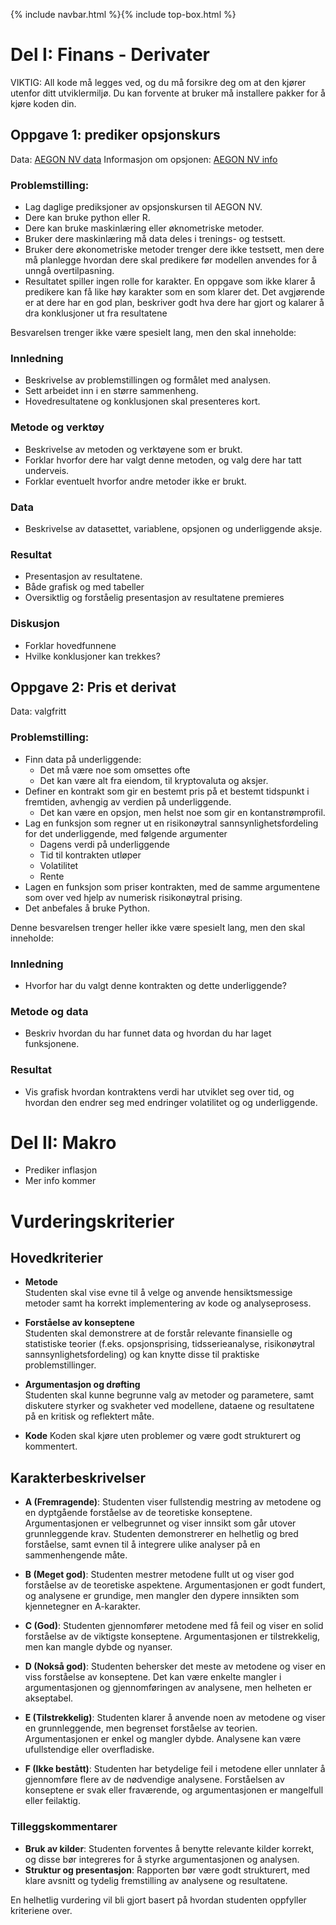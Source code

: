 {% include navbar.html %}{% include top-box.html %}
# Del I: Finans - Derivater

VIKTIG: All kode må legges ved, og du må forsikre deg om at den kjører utenfor ditt utviklermiljø. Du kan forvente at bruker må installere pakker for å kjøre koden din. 

## Oppgave 1: prediker opsjonskurs

Data: [AEGON NV data](derivative.csv)
Informasjon om opsjonen: [AEGON NV info](info_option.html)


### Problemstilling:
  * Lag daglige prediksjoner av opsjonskursen til AEGON NV.
  * Dere kan bruke python eller R.
  * Dere kan bruke maskinlæring eller øknometriske metoder.
  * Bruker dere maskinlæring må data deles i trenings- og testsett.
  * Bruker dere økonometriske metoder trenger dere ikke testsett, men dere må planlegge hvordan dere skal predikere før modellen anvendes for å unngå overtilpasning.
  * Resultatet spiller ingen rolle for karakter. En oppgave som ikke klarer å predikere kan få like høy karakter som en som klarer det. Det avgjørende er at dere har en god plan, beskriver godt hva dere har gjort og kalarer å dra konklusjoner ut fra resultatene

Besvarelsen trenger ikke være spesielt lang, men den skal inneholde:

### Innledning

  * Beskrivelse av problemstillingen og formålet med analysen. 
  * Sett arbeidet inn i en større sammenheng.
  * Hovedresultatene og konklusjonen skal presenteres kort.
  
### Metode og verktøy

  * Beskrivelse av metoden og verktøyene som er brukt.
  * Forklar hvorfor dere har valgt denne metoden, og valg dere har tatt underveis.
  * Forklar eventuelt hvorfor andre metoder ikke er brukt.
  
### Data
  * Beskrivelse av datasettet, variablene, opsjonen og underliggende aksje.

### Resultat
  * Presentasjon av resultatene.
  * Både grafisk og med tabeller
  * Oversiktlig og forståelig presentasjon av resultatene premieres
  
### Diskusjon
  * Forklar hovedfunnene
  * Hvilke konklusjoner kan trekkes?
  
  
## Oppgave 2: Pris et derivat

Data: valgfritt

### Problemstilling:

* Finn data på underliggende: 
  * Det må være noe som omsettes ofte
  * Det kan være alt fra eiendom, til kryptovaluta og aksjer. 
* Definer en kontrakt som gir en bestemt pris på et bestemt tidspunkt i fremtiden, avhengig av verdien på underliggende.
  * Det kan være en opsjon, men helst noe som gir en kontanstrømprofil. 
* Lag en funksjon som regner ut en risikonøytral sannsynlighetsfordeling for det underliggende, med følgende argumenter
  * Dagens verdi på underliggende
  * Tid til kontrakten utløper
  * Volatilitet
  * Rente
* Lagen en funksjon som priser kontrakten, med de samme argumentene som over ved hjelp av numerisk risikonøytral prising. 
* Det anbefales å bruke Python. 


Denne besvarelsen trenger heller ikke være spesielt lang, men den skal inneholde:

### Innledning

  * Hvorfor har du valgt denne kontrakten og dette underliggende?
  
### Metode og data

  * Beskriv hvordan du har funnet data og hvordan du har laget funksjonene.

### Resultat
  * Vis grafisk hvordan kontraktens verdi har utviklet seg over tid, og hvordan den endrer seg med endringer volatilitet og og underliggende.
  

# Del II: Makro
  * Prediker inflasjon
  * Mer info kommer

# Vurderingskriterier

## Hovedkriterier


- **Metode**  
  Studenten skal vise evne til å velge og anvende hensiktsmessige metoder samt ha korrekt implementering av kode og analyseprosess.

- **Forståelse av konseptene**  
  Studenten skal demonstrere at de forstår relevante finansielle og statistiske teorier (f.eks. opsjonsprising, tidsserieanalyse, risikonøytral sannsynlighetsfordeling) og kan knytte disse til praktiske problemstillinger.

- **Argumentasjon og drøfting**  
  Studenten skal kunne begrunne valg av metoder og parametere, samt diskutere styrker og svakheter ved modellene, dataene og resultatene på en kritisk og reflektert måte.

- **Kode**
  Koden skal kjøre uten problemer og være godt strukturert og kommentert. 

## Karakterbeskrivelser

- **A (Fremragende)**: Studenten viser fullstendig mestring av metodene og en dyptgående forståelse av de teoretiske konseptene. Argumentasjonen er velbegrunnet og viser innsikt som går utover grunnleggende krav. Studenten demonstrerer en helhetlig og bred forståelse, samt evnen til å integrere ulike analyser på en sammenhengende måte.

- **B (Meget god)**: Studenten mestrer metodene fullt ut og viser god forståelse av de teoretiske aspektene. Argumentasjonen er godt fundert, og analysene er grundige, men mangler den dypere innsikten som kjennetegner en A-karakter.

- **C (God)**: Studenten gjennomfører metodene med få feil og viser en solid forståelse av de viktigste konseptene. Argumentasjonen er tilstrekkelig, men kan mangle dybde og nyanser.

- **D (Nokså god)**: Studenten behersker det meste av metodene og viser en viss forståelse av konseptene. Det kan være enkelte mangler i argumentasjonen og gjennomføringen av analysene, men helheten er akseptabel.

- **E (Tilstrekkelig)**: Studenten klarer å anvende noen av metodene og viser en grunnleggende, men begrenset forståelse av teorien. Argumentasjonen er enkel og mangler dybde. Analysene kan være ufullstendige eller overfladiske.

- **F (Ikke bestått)**: Studenten har betydelige feil i metodene eller unnlater å gjennomføre flere av de nødvendige analysene. Forståelsen av konseptene er svak eller fraværende, og argumentasjonen er mangelfull eller feilaktig.

### Tilleggskommentarer

- **Bruk av kilder**: Studenten forventes å benytte relevante kilder korrekt, og disse bør integreres for å styrke argumentasjonen og analysen.
- **Struktur og presentasjon**: Rapporten bør være godt strukturert, med klare avsnitt og tydelig fremstilling av analysene og resultatene.

En helhetlig vurdering vil bli gjort basert på hvordan studenten oppfyller kriteriene over.


